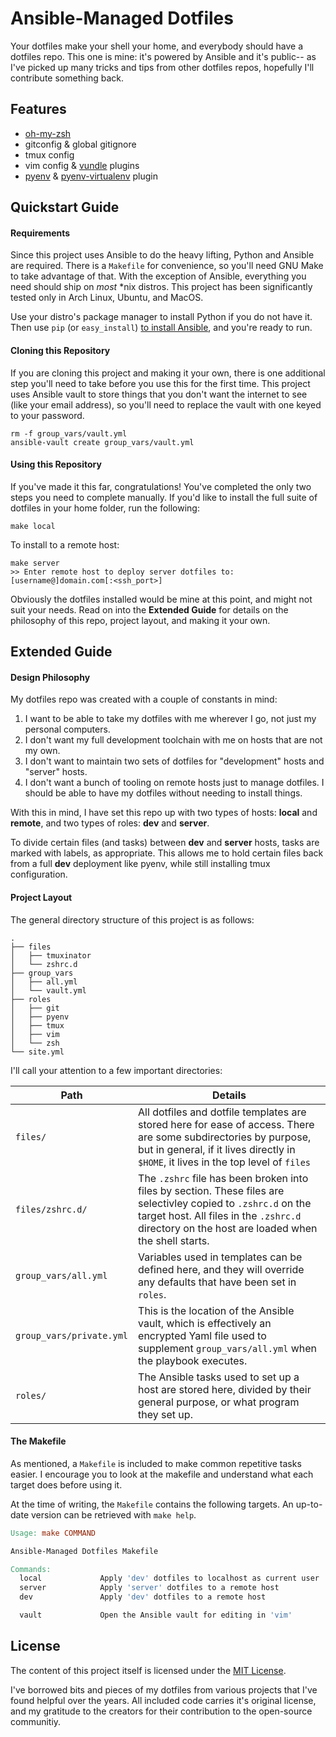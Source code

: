 Ansible-Managed Dotfiles
========================

Your dotfiles make your shell your home, and everybody should have a dotfiles repo. This one is mine: it's powered by Ansible and it's public-- as I've picked up many tricks and tips from other dotfiles repos, hopefully I'll contribute something back.

## Features
- [oh-my-zsh](https://github.com/robbyrussell/oh-my-zsh)
- gitconfig & global gitignore
- tmux config
- vim config & [vundle](https://github.com/VundleVim/Vundle.vim) plugins
- [pyenv](https://github.com/pyenv/pyenv) & [pyenv-virtualenv](https://github.com/pyenv/pyenv-virtualenv) plugin

## Quickstart Guide

#### Requirements
Since this project uses Ansible to do the heavy lifting, Python and Ansible are required. There is a `Makefile` for convenience, so you'll need GNU Make to take advantage of that. With the exception of Ansible, everything you need should ship on *most* \*nix distros. This project has been significantly tested only in Arch Linux, Ubuntu, and MacOS.


Use your distro's package manager to install Python if you do not have it. Then use `pip` (or `easy_install`) [to install Ansible](https://docs.ansible.com/ansible/latest/installation_guide/intro_installation.html), and you're ready to run.


#### Cloning this Repository

If you are cloning this project and making it your own, there is one additional step you'll need to take before you use this for the first time. This project uses Ansible vault to store things that you don't want the internet to see (like your email address), so you'll need to replace the vault with one keyed to your password.

```shell
rm -f group_vars/vault.yml
ansible-vault create group_vars/vault.yml
```


#### Using this Repository

If you've made it this far, congratulations! You've completed the only two steps you need to complete manually. If you'd like to install the full suite of dotfiles in your home folder, run the following:

```shell
make local
```

To install to a remote host:
```shell
make server
>> Enter remote host to deploy server dotfiles to:
[username@]domain.com[:<ssh_port>]
```

Obviously the dotfiles installed would be mine at this point, and might not suit your needs. Read on into the **Extended Guide** for details on the philosophy of this repo, project layout, and making it your own.


## Extended Guide

#### Design Philosophy
My dotfiles repo was created with a couple of constants in mind:

1. I want to be able to take my dotfiles with me wherever I go, not just my personal computers.
2. I don't want my full development toolchain with me on hosts that are not my own.
3. I don't want to maintain two sets of dotfiles for "development" hosts and "server" hosts.
4. I don't want a bunch of tooling on remote hosts just to manage dotfiles. I should be able to have my dotfiles without needing to install things.

With this in mind, I have set this repo up with two types of hosts: **local** and **remote**, and two types of roles: **dev** and **server**.

To divide certain files (and tasks) between **dev** and **server** hosts, tasks are marked with labels, as appropriate. This allows me to hold certain files back from a full **dev** deployment like pyenv, while still installing tmux configuration.


#### Project Layout
The general directory structure of this project is as follows:
```shell
.
├── files
│   ├── tmuxinator
│   └── zshrc.d
├── group_vars
│   ├── all.yml
│   └── vault.yml
├── roles
│   ├── git
│   ├── pyenv
│   ├── tmux
│   ├── vim
│   └── zsh
└── site.yml
```
I'll call your attention to a few important directories:

| Path | Details
|------|--------
| `files/` | All dotfiles and dotfile templates are stored here for ease of access. There are some subdirectories by purpose, but in general, if it lives directly in `$HOME`, it lives in the top level of `files`
| `files/zshrc.d/` | The `.zshrc` file has been broken into files by section. These files are selectivley copied to `.zshrc.d` on the target host. All files in the `.zshrc.d` directory on the host are loaded when the shell starts.
| `group_vars/all.yml` | Variables used in templates can be defined here, and they will override any defaults that have been set in `roles`.
| `group_vars/private.yml` | This is the location of the Ansible vault, which is effectively an encrypted Yaml file used to supplement `group_vars/all.yml` when the playbook executes.
| `roles/` | The Ansible tasks used to set up a host are stored here, divided by their general purpose, or what program they set up.


#### The Makefile
As mentioned, a `Makefile` is included to make common repetitive tasks easier. I encourage you to look at the makefile and understand what each target does before using it.

At the time of writing, the `Makefile` contains the following targets. An up-to-date version can be retrieved with `make help`.

```makefile
Usage: make COMMAND

Ansible-Managed Dotfiles Makefile

Commands:
  local             Apply 'dev' dotfiles to localhost as current user
  server            Apply 'server' dotfiles to a remote host
  dev               Apply 'dev' dotfiles to a remote host

  vault             Open the Ansible vault for editing in 'vim'
```


## License
The content of this project itself is licensed under the [MIT License](LICENSE).

I've borrowed bits and pieces of my dotfiles from various projects that I've found helpful over the years. All included code carries it's original license, and my gratitude to the creators for their contribution to the open-source communitiy.
